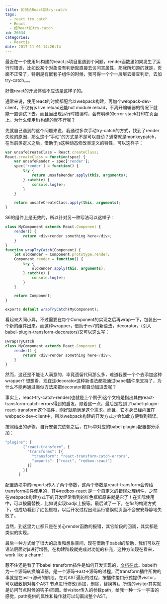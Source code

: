 ```yaml
---
title: 如何给React加try-catch
tags:
  - react try catch
  - React
  - 给React加try-catch
id: 26634
categories:
  - Reactjs
date: 2017-11-01 14:26:14
---
```


最近在一个使用fis构建的react.js项目里遇到个问题，render函数里如果发生了运行时错误，比如说某个对象没有判断就直接去访问其属性，那我所知道的就是，页面不正常了，特别是有嵌套子组件的时候，我可得一个个一层层去排查判断，去加try-catch。。。

好像react的开发体验不应该是这样子的。

通常来说，使用react的时候都配合以webpack构建，再加个webpack-dev-client，不仅有js live reload还能hot module reload，不离开编辑器的情况下就能一直调试下去。而且当出现运行时错误时，会有明确的error stack打印在页面上。为什么使用fis构建的就不行呢？

先就自己遇到的这个问题来说，我通过多次手动try-catch的方式，找到了render失败的原因，那么这个“手动”的方式是不是可以自动？通常就是monkeypatch，在当前类定义之后，借助于js这种动态修改类定义的特性，可以这样子：
```javascript
var unsafeCreateClass = React.createClass;
React.createClass = function(spec) {
    var unsafeRender = spec['render'];
    spec['render'] = function() {
        try {
            return unsafeRender.apply(this, arguments);
        } catch(e) {
            console.log(e);
        }
    }

    return unsafeCreateClass.apply(this, arguments);
}
```
S6的组件上是无效的，所以针对另一种写法可以这样子：
```javascript
class MyComponent extends React.Component {
    render() {
        return <div>render something here</div>;
    }
}
function wrapTryCatch(Component) {
    let oldRender = Component.prototype.render;
    Component.render = function() {
        try {
            oldRender.apply(this, arguments);
        } catch(e) {
            console.log(e);
        }
    }

    return Component;
}

exports default wrapTryCatch(MyComponent);
```
看起来大同小异，不过需要在每个Component的实现之后再wrap一下，包装出一个新的组件出来。而这种wrapper，借助于es7的新语法，decorator，(引入babel-plugin-transform-decorators)又可以这么写：
```javascript
@wrapTryCatch
class MyComponent extends React.Component {
    render() {
        return <div>render something here</div>;
    }
}
```
然而，这还是不能让人满意的，毕竟遗留代码那么多，难道我要一个个去添加这种wrapper? 想想看，现在连decorator这种新语法都能通过babel插件来支持了，为什么不能再通过类似方法来把decorator都自动加进去呢？

事实上，react-try-catch-render(也就是上个例子)这个文档是指出其由react-transform-catch-errors得到的启发，顺着这一点，最后是找到了babel-plugin-react-transform这个插件，刚好就能满足这个需求。而且，它本身已经内置在webpack-dev-client中，所以webpack构建的开发方式才会如此方便看到错误。

按照给出的步骤，自行安装完依赖之后，在fis中对应的babel plugins配置部分添加：
```javascript
"plugins": [
        ["react-transform", {
          "transforms": [{
            "transform": "react-transform-catch-errors",
            "imports": ["react", "redbox-react"]
          }]
        }]
      ]
```
配置选项中的imports传入了两个参数，这两个参数是react-transform会传给transform插件使用的，其中redbox-react 是一个自定义的错误处理组件，之前在webpack构建方式下的开发经常看到的红色框框原来就是它了！在实际使用中，可以按需替换，比如说实现badjs上报等。最后试了一下，在fis的构建方式下，也成功看到了红色框框，以后开发过程出现运行错误就页面不会安安静静地失败了。

当然，到这里为止都只是在关心render函数的报错，其它阶段的回调，其实都是类似的实现。

最后一种方式给了很大的启发和想象空间，现在借助于babel的帮助，我们可以在语法层面对js进行增强，在构建阶段就完成对功能的补充，这种方法现在看来，work like a charm!

惹不住还是看了下babel transform插件是如何开发实现的，[文档在此](https://github.com/thejameskyle/babel-handbook/blob/master/translations/zh-Hans/plugin-handbook.md#toc-introduction/)。babel作为一个源码转换编译器，是一个源码->ast->源码的过程，而transform插件所做的事就是在ast->源码的阶段。在对AST遍历的过程，按插件接口形式提供visitor，可以细致到对每个AST 节点进行修改(添加，删除，替换等)。所谓的visitor其实就是访问节点时候的钩子/回调。给visitor传入的参数path，给我一种一沙一宇宙的感觉，path提供的属性和操作就可以勾画出整个AST。